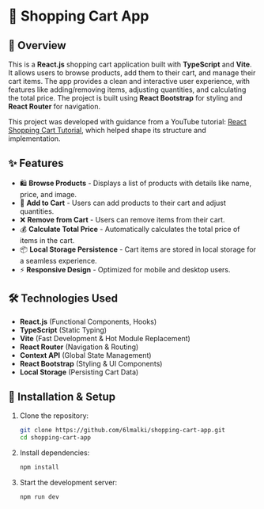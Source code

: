 # 🛒 Shopping Cart App

## 🌟 Overview

This is a **React.js** shopping cart application built with **TypeScript** and **Vite**. It allows users to browse products, add them to their cart, and manage their cart items. The app provides a clean and interactive user experience, with features like adding/removing items, adjusting quantities, and calculating the total price. The project is built using **React Bootstrap** for styling and **React Router** for navigation.

This project was developed with guidance from a YouTube tutorial: [React Shopping Cart Tutorial](https://www.youtube.com/watch?v=lATafp15HWA), which helped shape its structure and implementation.

## ✨ Features

- 🛍️ **Browse Products** - Displays a list of products with details like name, price, and image.
- 🛒 **Add to Cart** - Users can add products to their cart and adjust quantities.
- ❌ **Remove from Cart** - Users can remove items from their cart.
- 💰 **Calculate Total Price** - Automatically calculates the total price of items in the cart.
- 📦 **Local Storage Persistence** - Cart items are stored in local storage for a seamless experience.
- ⚡ **Responsive Design** - Optimized for mobile and desktop users.

## 🛠️ Technologies Used

- **React.js** (Functional Components, Hooks)
- **TypeScript** (Static Typing)
- **Vite** (Fast Development & Hot Module Replacement)
- **React Router** (Navigation & Routing)
- **Context API** (Global State Management)
- **React Bootstrap** (Styling & UI Components)
- **Local Storage** (Persisting Cart Data)

## 🚀 Installation & Setup

1. Clone the repository:

   ```bash
   git clone https://github.com/6lmalki/shopping-cart-app.git
   cd shopping-cart-app
   ```

2. Install dependencies:

   ```bash
   npm install
   ```

3. Start the development server:

   ```bash
   npm run dev
   ```
